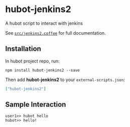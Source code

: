 # hubot-jenkins2

A hubot script to interact with jenkins

See [`src/jenkins2.coffee`](src/jenkins2.coffee) for full documentation.

## Installation

In hubot project repo, run:

`npm install hubot-jenkins2 --save`

Then add **hubot-jenkins2** to your `external-scripts.json`:

```json
["hubot-jenkins2"]
```

## Sample Interaction

```
user1>> hubot hello
hubot>> hello!
```
